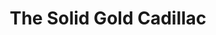 ---
title: The Solid Gold Cadillac
year: 1957
opening_date: 1957-05-22
closing_date: 1957-06-01
layout: productions
image:
image_caption:
image_credit:
playbill: 
category: 
details:
  Theatre: Theatre Jacksonville
  Venue: Little Theatre
cast:
  Narrator: Jack Harrell
  T. John Blessington: Harry Richard
  Alfred Metcalfe: Mike Solimeno
  Warren Gillie: Emanuel Ehrlich
  Clifford Snell: Hugh Henline
  Mrs. Laura Partridge: Charlotte Ecker
  Amelia Shotgraven: Patty Baird
  Mark Jenkins: Lance Hunt
  Miss L'Arriere: Ardelia Rushing
  Edward L. McKeever: Jack Somack
  Miss Logan: Genoe Tranoy
  AP reporter: Bob Gefter
  UP reporter: Frank Fernandez
  INS reporter: Raymond Azar
  A Little Old Lady: Marie Tankersley
  Newscaster:
    - Bill Grove
    - Bill Blackburn
    - Virginia Atter
crew:
  Director: Richard G. Fallon
  Setting and Technical Direction: George A. Ramsey, Jr.
  Assistant Director: Barbara Ehrmann
  Stage Manager: Frank Ridge
  Light Controls:
    - Garry Safford
    - Bob Kornegay
  Sound and Music: Norman Howard
  Projectionist: Lance Hunt
  Wardrobe Chairman: Connie Henline
  Wardrobe Assistant:
    - Marie Tankersley
    - Gladys Downey
    - Libbi Whiteman
    - Elaine Barnert
    - Ardelia Rushing
  Properties Chairman: Norman Rickard
  Properties Assistant:
    - Bill Gibbs
    - Mervyn Richards
    - Beverly Fink
    - Louise Lee
    - Anona Collins
  Make-up Chairman: Mattie Godwin
  Make-up Assistant:
    - Jane Porter
    - Polly Clendening
    - Millie Barnert
    - Pat Robson
    - Chick Evans
    - Peggy Gift
    - Jan Arinson
  Construction Chairmen: Larry Zell
  Construction Crew:
    - Dixie Cohen
    - Roselle Cohen
    - Norman Howard
    - Mike Solimeno
    - Pete King
    - Lance Hunt
    - Frank Ridge
    - Garry Safford
    - Bob Kornegay
    - Klip Smith
    - Rose Forney
    - Florence Somack
    - Brenda Hasty
    - Ellis Barnert
    - Bill Gibbs
    - Jo Moore
    - Marie Tankersley
    - Eleanor Yeager
    - Jimmy Boyer
    - Ann Martinez
    - Bud Rogers
---